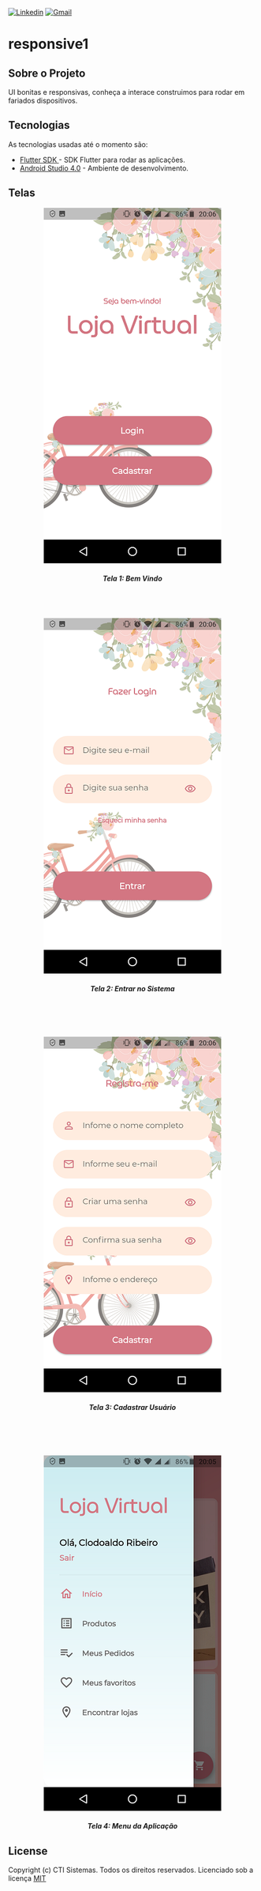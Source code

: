 
[![Linkedin](https://img.shields.io/badge/LinkedIn-blue?style=for-the-badge&logo=Linkedin)](https://www.linkedin.com/in/clodoaldo-ribeiro-2a3049a6/) [![Gmail](https://img.shields.io/badge/-Gmail-c14438?style=for-the-badge&logo=Gmail&logoColor=white&link=mailto:clodoribeiro38@gmail.com)](mailto:clodoribeiro38@gmail.com)

# responsive1
 
 ## Sobre o Projeto
  UI bonitas e responsivas, conheça a interace construimos para rodar em fariados dispositivos.
 
 
 ## Tecnologias
 As tecnologias usadas até o momento são:
 * [Flutter SDK ](https://flutter.dev/docs/get-started/install/windows) - SDK Flutter para rodar as aplicações.
 * [Android Studio 4.0](https://developer.android.com/studio) - Ambiente de desenvolvimento.

 ## Telas
 
 <p align="center">
<img src="https://github.com/ClodoaldoRibeiro/lojavirtual_app/blob/master/screenshots/Bem%20vindo.png" alt="ClodoaldoRibeiro"/>
<h5 align="center">Tela 1: Bem Vindo</h5>
</p

<br /> 
<br /> 
<br /> 

<p align="center">
<img src="https://github.com/ClodoaldoRibeiro/lojavirtual_app/blob/master/screenshots/signin.png" alt="ClodoaldoRibeiro"/>
<h5 align="center">Tela 2: Entrar no Sistema </h5>
</p>

<br /> 
<br /> 
<br /> 

<p align="center">
<img src="https://github.com/ClodoaldoRibeiro/lojavirtual_app/blob/master/screenshots/signup.png" alt="ClodoaldoRibeiro"/>
<h5 align="center">Tela 3: Cadastrar Usuário </h5>
</p>

<br /> 
<br /> 
<br /> 

<p align="center">
<img src="https://github.com/ClodoaldoRibeiro/lojavirtual_app/blob/master/screenshots/draw.png" alt="ClodoaldoRibeiro"/>
<h5 align="center">Tela 4: Menu da Aplicação </h5>
</p>


 ## License
 Copyright (c) CTI Sistemas. Todos os direitos reservados.
 Licenciado sob a licença [MIT](https://github.com/ClodoaldoRibeiro/chat_app/blob/master/LICENSE.md)
 
 
 <!-- MARKDOWN LINKS & IMAGES -->
 [contributors-shield]: https://img.shields.io/github/contributors/lucasbarrossantos/vagasonline.svg?style=flat-square
 [contributors-url]: https://github.com/lucasbarrossantos/vagasonline/graphs/contributors
 [linkedin-shield]: https://img.shields.io/badge/-LinkedIn-black.svg?style=flat-square&logo=linkedin&colorB=555
 [linkedin-url]: https://www.linkedin.com/in/clodoaldo-ribeiro-2a3049a6/
